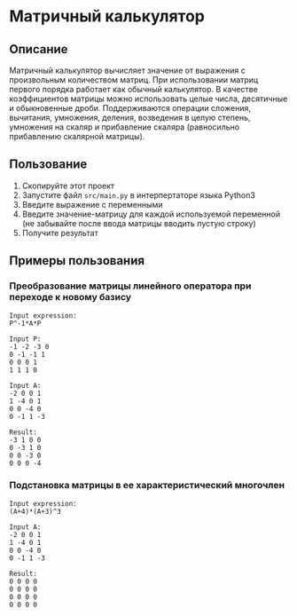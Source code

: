 # Матричный калькулятор
## Описание
Матричный калькулятор вычисляет значение от выражения с произвольным количеством матриц. При использовании матриц первого порядка работает как обычный калькулятор. В качестве коэффициентов матрицы можно использовать целые числа, десятичные и обыкновенные дроби. Поддерживаются операции сложения, вычитания, умножения, деления, возведения в целую степень, умножения на скаляр и прибавление скаляра (равносильно прибавлению скалярной матрицы).
## Пользование
1. Скопируйте этот проект
2. Запустите файл `src/main.py` в интерпертаторе языка Python3
3. Введите выражение с переменными
4. Введите значение-матрицу для каждой используемой переменной (не забывайте после ввода матрицы вводить пустую строку)
5. Получите результат
## Примеры пользования
### Преобразование матрицы линейного оператора при переходе к новому базису
~~~
Input expression:
P^-1*A*P

Input P:
-1 -2 -3 0
0 -1 -1 1
0 0 0 1
1 1 1 0

Input A:
-2 0 0 1
1 -4 0 1
0 0 -4 0
0 -1 1 -3

Result:
-3 1 0 0
0 -3 1 0
0 0 -3 0
0 0 0 -4
~~~
### Подстановка матрицы в ее характеристический многочлен
~~~
Input expression:
(A+4)*(A+3)^3

Input A:
-2 0 0 1
1 -4 0 1
0 0 -4 0
0 -1 1 -3

Result:
0 0 0 0
0 0 0 0
0 0 0 0
0 0 0 0
~~~